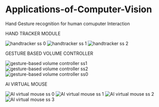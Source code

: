 # Applications-of-Computer-Vision
Hand Gesture recognition for human comuputer Interaction


HAND TRACKER MODULE

![handtracker ss 0](https://user-images.githubusercontent.com/49844601/143996908-355983ff-1036-43e4-b8ee-a1f1de3f7056.png)
![handtracker ss 1](https://user-images.githubusercontent.com/49844601/143996911-cbdac656-07ff-41f8-8b01-64ad28a287ab.png)
![handtracker ss 2](https://user-images.githubusercontent.com/49844601/143996913-0af49f3b-f092-4982-930f-cae877b8a05a.png)

GESTURE BASED VOLUME CONTROLLER

![gesture-based volume controller ss1](https://user-images.githubusercontent.com/49844601/143996904-b954839a-ae4a-4b9b-bad0-7b5c84a68b4c.png)
![gesture-based volume controller ss2](https://user-images.githubusercontent.com/49844601/143996906-93083708-07e4-41af-b5d7-50671df93f30.png)
![gesture-based volume controller ss0](https://user-images.githubusercontent.com/49844601/143996901-1c0f3995-512e-4512-a10d-7f2130d49336.png)

AI VIRTUAL MOUSE

![AI virtual mouse ss 0](https://user-images.githubusercontent.com/49844601/143996914-ed37df68-166f-48f8-9c35-efd8451260ad.png)
![AI virtual mouse ss 1](https://user-images.githubusercontent.com/49844601/143996915-3e955bd9-58e3-41be-af99-44e0e3b826e4.png)
![AI virtual mouse ss 2](https://user-images.githubusercontent.com/49844601/143996916-094dfdf9-7e05-47df-bf4c-c6ad722de699.png)
![AI virtual mouse ss 3](https://user-images.githubusercontent.com/49844601/143996894-2a7a59bb-e293-4aa1-8cd3-4eeef80cf6be.png)
